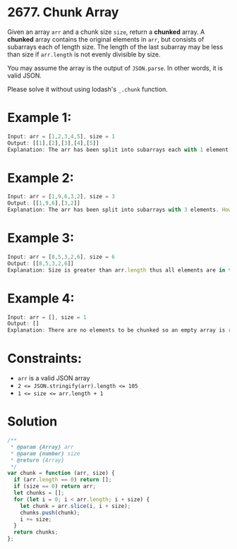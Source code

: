 # 2677. Chunk Array

Given an array `arr` and a chunk size `size`, return a **chunked** array. A **chunked** array contains the original elements in `arr`, but consists of subarrays each of length size. The length of the last subarray may be less than size if `arr.length` is not evenly divisible by size.

You may assume the array is the output of `JSON.parse`. In other words, it is valid JSON.

Please solve it without using lodash's `_.chunk` function.

# Example 1:

```js
Input: arr = [1,2,3,4,5], size = 1
Output: [[1],[2],[3],[4],[5]]
Explanation: The arr has been split into subarrays each with 1 element.
```

# Example 2:

```js
Input: arr = [1,9,6,3,2], size = 3
Output: [[1,9,6],[3,2]]
Explanation: The arr has been split into subarrays with 3 elements. However, only two elements are left for the 2nd subarray.
```

# Example 3:

```js
Input: arr = [8,5,3,2,6], size = 6
Output: [[8,5,3,2,6]]
Explanation: Size is greater than arr.length thus all elements are in the first subarray.
```

# Example 4:

```js
Input: arr = [], size = 1
Output: []
Explanation: There are no elements to be chunked so an empty array is returned.
```

# Constraints:

- `arr` is a valid JSON array
- `2 <= JSON.stringify(arr).length <= 105`
- `1 <= size <= arr.length + 1`

# Solution

```js
/**
 * @param {Array} arr
 * @param {number} size
 * @return {Array}
 */
var chunk = function (arr, size) {
  if (arr.length == 0) return [];
  if (size == 0) return arr;
  let chunks = [];
  for (let i = 0; i < arr.length; i + size) {
    let chunk = arr.slice(i, i + size);
    chunks.push(chunk);
    i += size;
  }
  return chunks;
};
```
